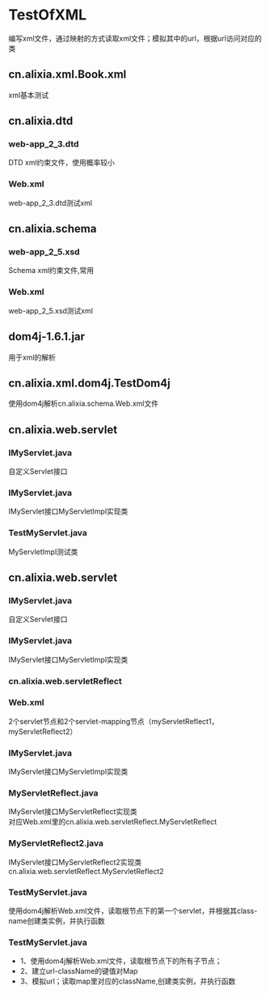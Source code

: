 # TestOfXML
编写xml文件，通过映射的方式读取xml文件；模拟其中的url，根据url访问对应的类</br>
## cn.alixia.xml.Book.xml
xml基本测试
## cn.alixia.dtd
### web-app_2_3.dtd
DTD xml约束文件，使用概率较小
### Web.xml
web-app_2_3.dtd测试xml
## cn.alixia.schema
### web-app_2_5.xsd
Schema xml约束文件,常用
### Web.xml
web-app_2_5.xsd测试xml
## dom4j-1.6.1.jar
用于xml的解析
## cn.alixia.xml.dom4j.TestDom4j
使用dom4j解析cn.alixia.schema.Web.xml文件
## cn.alixia.web.servlet
### IMyServlet.java
自定义Servlet接口
### IMyServlet.java
IMyServlet接口MyServletImpl实现类
### TestMyServlet.java
MyServletImpl测试类
## cn.alixia.web.servlet
### IMyServlet.java
自定义Servlet接口
### IMyServlet.java
IMyServlet接口MyServletImpl实现类
### cn.alixia.web.servletReflect
### Web.xml
2个servlet节点和2个servlet-mapping节点（myServletReflect1，myServletReflect2）
### IMyServlet.java
IMyServlet接口MyServletImpl实现类
### MyServletReflect.java
IMyServlet接口MyServletReflect实现类</br>
对应Web.xml里的cn.alixia.web.servletReflect.MyServletReflect
### MyServletReflect2.java
IMyServlet接口MyServletReflect2实现类</br>
cn.alixia.web.servletReflect.MyServletReflect2
### TestMyServlet.java
使用dom4j解析Web.xml文件，读取根节点下的第一个servlet，并根据其class-name创建类实例，并执行函数
### TestMyServlet.java
* 1、使用dom4j解析Web.xml文件，读取根节点下的所有子节点；
* 2、建立url-className的键值对Map
* 3、模拟url；读取map里对应的className,创建类实例，并执行函数


